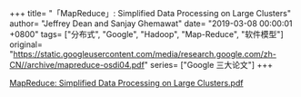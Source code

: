 +++
title= "「MapReduce」: Simplified Data Processing on Large Clusters"
author= "Jeffrey Dean and Sanjay Ghemawat"
date= "2019-03-08 00:00:01 +0800"
tags= ["分布式", "Google", "Hadoop", "Map-Reduce", "软件模型"]
original= "https://static.googleusercontent.com/media/research.google.com/zh-CN//archive/mapreduce-osdi04.pdf"
series= ["Google 三大论文"]
+++

<i class="fa fa-book"></i> <a href="/libraries/pdf/mapreduce-osdi04.pdf" target="_Blank" rel="bookmark">MapReduce: Simplified Data Processing on Large Clusters.pdf</a>